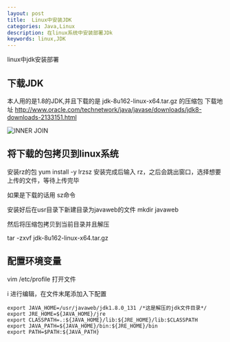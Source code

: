 ```yaml
---
layout: post
title:  Linux中安装JDK
categories: Java,Linux
description: 在linux系统中安装部署JDk
keywords: linux,JDK
---
```


linux中jdk安装部署

##  下载JDK
 
 本人用的是1.8的JDK,并且下载的是 jdk-8u162-linux-x64.tar.gz 的压缩包
 下载地址 http://www.oracle.com/technetwork/java/javase/downloads/jdk8-downloads-2133151.html

 ![INNER JOIN](https://chinakarl.github.io/images/posts/java/jdk-download.png)

## 将下载的包拷贝到linux系统

 安装rz的包
 yum install -y  lrzsz
 安装完成后输入 rz，之后会跳出窗口，选择想要上传的文件，等待上传完毕

 如果是下载的话用 sz命令

 安装好后在usr目录下新建目录为javaweb的文件
 mkdir javaweb

 然后将压缩包拷贝到当前目录并且解压

 tar -zxvf jdk-8u162-linux-x64.tar.gz

## 配置环境变量
   vim /etc/profile 打开文件

   i 进行编辑，在文件末尾添加入下配置

	export JAVA_HOME=/usr/javaweb/jdk1.8.0_131 /*这是解压的jdk文件目录*/
	export JRE_HOME=${JAVA_HOME}/jre
	export CLASSPATH=.:${JAVA_HOME}/lib:${JRE_HOME}/lib:$CLASSPATH
	export JAVA_PATH=${JAVA_HOME}/bin:${JRE_HOME}/bin
	export PATH=$PATH:${JAVA_PATH}


  
